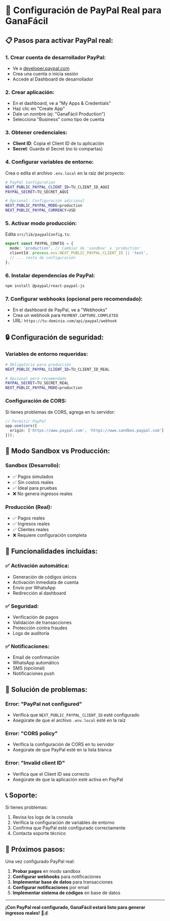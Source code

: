 # 🚀 Configuración de PayPal Real para GanaFácil

## **📋 Pasos para activar PayPal real:**

### **1. Crear cuenta de desarrollador PayPal:**
- Ve a [developer.paypal.com](https://developer.paypal.com)
- Crea una cuenta o inicia sesión
- Accede al Dashboard de desarrollador

### **2. Crear aplicación:**
- En el dashboard, ve a "My Apps & Credentials"
- Haz clic en "Create App"
- Dale un nombre (ej: "GanaFácil Production")
- Selecciona "Business" como tipo de cuenta

### **3. Obtener credenciales:**
- **Client ID**: Copia el Client ID de tu aplicación
- **Secret**: Guarda el Secret (no lo compartas)

### **4. Configurar variables de entorno:**
Crea o edita el archivo `.env.local` en la raíz del proyecto:

```bash
# PayPal Configuration
NEXT_PUBLIC_PAYPAL_CLIENT_ID=TU_CLIENT_ID_AQUI
PAYPAL_SECRET=TU_SECRET_AQUI

# Opcional: Configuración adicional
NEXT_PUBLIC_PAYPAL_MODE=production
NEXT_PUBLIC_PAYPAL_CURRENCY=USD
```

### **5. Activar modo producción:**
Edita `src/lib/paypalConfig.ts`:

```typescript
export const PAYPAL_CONFIG = {
  mode: 'production', // Cambiar de 'sandbox' a 'production'
  clientId: process.env.NEXT_PUBLIC_PAYPAL_CLIENT_ID || 'test',
  // ... resto de configuración
};
```

### **6. Instalar dependencias de PayPal:**
```bash
npm install @paypal/react-paypal-js
```

### **7. Configurar webhooks (opcional pero recomendado):**
- En el dashboard de PayPal, ve a "Webhooks"
- Crea un webhook para `PAYMENT.CAPTURE.COMPLETED`
- URL: `https://tu-dominio.com/api/paypal/webhook`

## **🔒 Configuración de seguridad:**

### **Variables de entorno requeridas:**
```bash
# Obligatorio para producción
NEXT_PUBLIC_PAYPAL_CLIENT_ID=TU_CLIENT_ID_REAL

# Opcional pero recomendado
PAYPAL_SECRET=TU_SECRET_REAL
NEXT_PUBLIC_PAYPAL_MODE=production
```

### **Configuración de CORS:**
Si tienes problemas de CORS, agrega en tu servidor:
```typescript
// Permitir PayPal
app.use(cors({
  origin: ['https://www.paypal.com', 'https://www.sandbox.paypal.com']
}));
```

## **🧪 Modo Sandbox vs Producción:**

### **Sandbox (Desarrollo):**
- ✅ Pagos simulados
- ✅ Sin costos reales
- ✅ Ideal para pruebas
- ❌ No genera ingresos reales

### **Producción (Real):**
- ✅ Pagos reales
- ✅ Ingresos reales
- ✅ Clientes reales
- ❌ Requiere configuración completa

## **📱 Funcionalidades incluidas:**

### **✅ Activación automática:**
- Generación de códigos únicos
- Activación inmediata de cuenta
- Envío por WhatsApp
- Redirección al dashboard

### **✅ Seguridad:**
- Verificación de pagos
- Validación de transacciones
- Protección contra fraudes
- Logs de auditoría

### **✅ Notificaciones:**
- Email de confirmación
- WhatsApp automático
- SMS (opcional)
- Notificaciones push

## **🚨 Solución de problemas:**

### **Error: "PayPal not configured"**
- Verifica que `NEXT_PUBLIC_PAYPAL_CLIENT_ID` esté configurado
- Asegúrate de que el archivo `.env.local` esté en la raíz

### **Error: "CORS policy"**
- Verifica la configuración de CORS en tu servidor
- Asegúrate de que PayPal esté en la lista blanca

### **Error: "Invalid client ID"**
- Verifica que el Client ID sea correcto
- Asegúrate de que la aplicación esté activa en PayPal

## **📞 Soporte:**

Si tienes problemas:
1. Revisa los logs de la consola
2. Verifica la configuración de variables de entorno
3. Confirma que PayPal esté configurado correctamente
4. Contacta soporte técnico

## **🎯 Próximos pasos:**

Una vez configurado PayPal real:
1. **Probar pagos** en modo sandbox
2. **Configurar webhooks** para notificaciones
3. **Implementar base de datos** para transacciones
4. **Configurar notificaciones** por email
5. **Implementar sistema de códigos** en base de datos

---

**¡Con PayPal real configurado, GanaFácil estará listo para generar ingresos reales!** 🚀💰
